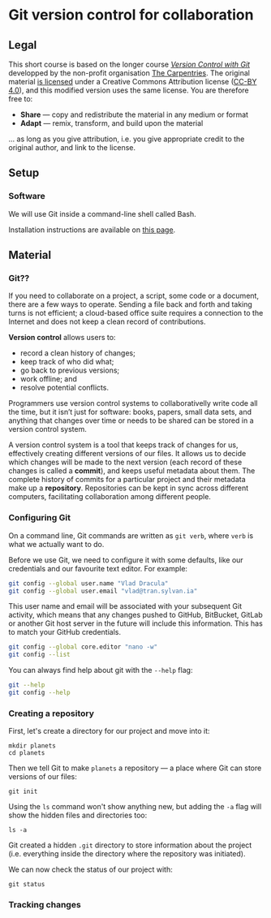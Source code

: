 # Git version control for collaboration
 
## Legal

This short course is based on the longer course _[Version Control with Git](http://swcarpentry.github.io/git-novice/)_ developped by the non-profit organisation [The Carpentries](http://carpentries.org/). The original material [is licensed](https://software-carpentry.org/license/) under a Creative Commons Attribution license ([CC-BY 4.0](https://creativecommons.org/licenses/by/4.0/legalcode)), and this modified version uses the same license. You are therefore free to:

* **Share** — copy and redistribute the material in any medium or format
* **Adapt** — remix, transform, and build upon the material

... as long as you give attribution, i.e. you give appropriate credit to the original author, and link to the license.

## Setup

### Software

We will use Git inside a command-line shell called Bash.

Installation instructions are available on [this page](https://github.com/stragu/CDS/blob/master/Git/installation.md).

## Material

### Git??

If you need to collaborate on a project, a script, some code or a document, there are a few ways to operate. Sending a file back and forth and taking turns is not efficient; a cloud-based office suite requires a connection to the Internet and does not keep a clean record of contributions.

**Version control** allows users to:

* record a clean history of changes;
* keep track of who did what;
* go back to previous versions;
* work offline; and
* resolve potential conflicts.

Programmers use version control systems to collaborativelly write code all the time, but it isn’t just for software: books, papers, small data sets, and anything that changes over time or needs to be shared can be stored in a version control system.

A version control system is a tool that keeps track of changes for us, effectively creating different versions of our files. It allows us to decide which changes will be made to the next version (each record of these changes is called a **commit**), and keeps useful metadata about them. The complete history of commits for a particular project and their metadata make up a **repository**. Repositories can be kept in sync across different computers, facilitating collaboration among different people.

### Configuring Git

On a command line, Git commands are written as `git verb`, where `verb` is what we actually want to do.

Before we use Git, we need to configure it with some defaults, like our credentials and our favourite text editor. For example:

```bash
git config --global user.name "Vlad Dracula"
git config --global user.email "vlad@tran.sylvan.ia"
```
This user name and email will be associated with your subsequent Git activity, which means that any changes pushed to GitHub, BitBucket, GitLab or another Git host server in the future will include this information. This has to match your GitHub credentials.

```bash
git config --global core.editor "nano -w"
git config --list
```

You can always find help about git with the `--help` flag:

```bash
git --help
git config --help
```

### Creating a repository

First, let's create a directory for our project and move into it:

```
mkdir planets
cd planets
```

Then we tell Git to make `planets` a repository — a place where Git can store versions of our files:

```
git init
```

Using the `ls` command won't show anything new, but adding the `-a` flag will show the hidden files and directories too:

```
ls -a
```

Git created a hidden `.git` directory to store information about the project (i.e. everything inside the directory where the repository was initiated).

We can now check the status of our project with:

```
git status
```

### Tracking changes


